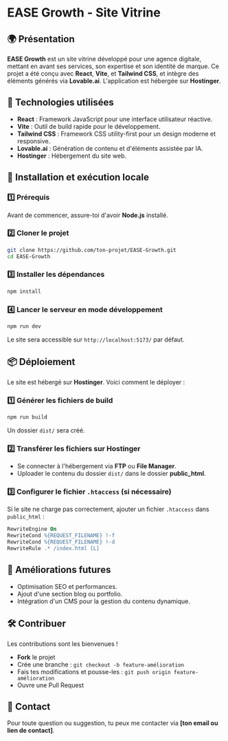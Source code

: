 # EASE Growth - Site Vitrine

## 🌍 Présentation
**EASE Growth** est un site vitrine développé pour une agence digitale, mettant en avant ses services, son expertise et son identité de marque. Ce projet a été conçu avec **React**, **Vite**, et **Tailwind CSS**, et intègre des éléments générés via **Lovable.ai**. L'application est hébergée sur **Hostinger**.

## 🚀 Technologies utilisées
- **React** : Framework JavaScript pour une interface utilisateur réactive.
- **Vite** : Outil de build rapide pour le développement.
- **Tailwind CSS** : Framework CSS utility-first pour un design moderne et responsive.
- **Lovable.ai** : Génération de contenu et d'éléments assistée par IA.
- **Hostinger** : Hébergement du site web.

## 📂 Installation et exécution locale
### 1️⃣ Prérequis
Avant de commencer, assure-toi d'avoir **Node.js** installé.

### 2️⃣ Cloner le projet
```sh
git clone https://github.com/ton-projet/EASE-Growth.git
cd EASE-Growth
```

### 3️⃣ Installer les dépendances
```sh
npm install
```

### 4️⃣ Lancer le serveur en mode développement
```sh
npm run dev
```
Le site sera accessible sur `http://localhost:5173/` par défaut.

## 📦 Déploiement
Le site est hébergé sur **Hostinger**. Voici comment le déployer :

### 1️⃣ Générer les fichiers de build
```sh
npm run build
```
Un dossier `dist/` sera créé.

### 2️⃣ Transférer les fichiers sur Hostinger
- Se connecter à l'hébergement via **FTP** ou **File Manager**.
- Uploader le contenu du dossier `dist/` dans le dossier **public_html**.

### 3️⃣ Configurer le fichier `.htaccess` (si nécessaire)
Si le site ne charge pas correctement, ajouter un fichier `.htaccess` dans `public_html` :
```apache
RewriteEngine On
RewriteCond %{REQUEST_FILENAME} !-f
RewriteCond %{REQUEST_FILENAME} !-d
RewriteRule .* /index.html [L]
```

## 📌 Améliorations futures
- Optimisation SEO et performances.
- Ajout d'une section blog ou portfolio.
- Intégration d'un CMS pour la gestion du contenu dynamique.

## 🛠️ Contribuer
Les contributions sont les bienvenues !
- **Fork** le projet
- Crée une branche : `git checkout -b feature-amélioration`
- Fais tes modifications et pousse-les : `git push origin feature-amélioration`
- Ouvre une Pull Request

## 📧 Contact
Pour toute question ou suggestion, tu peux me contacter via **[ton email ou lien de contact]**.

